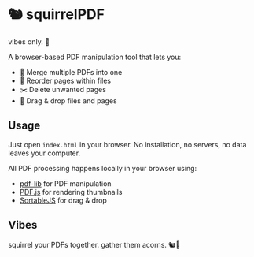 # 🐿️ squirrelPDF

vibes only. 🌰

A browser-based PDF manipulation tool that lets you:
- 🔄 Merge multiple PDFs into one
- 📄 Reorder pages within files
- ✂️ Delete unwanted pages
- 🎨 Drag & drop files and pages

## Usage

Just open `index.html` in your browser. No installation, no servers, no data leaves your computer.

All PDF processing happens locally in your browser using:
- [pdf-lib](https://pdf-lib.js.org/) for PDF manipulation
- [PDF.js](https://mozilla.github.io/pdf.js/) for rendering thumbnails
- [SortableJS](https://sortablejs.github.io/Sortable/) for drag & drop

## Vibes

squirrel your PDFs together. gather them acorns. 🐿️🌰